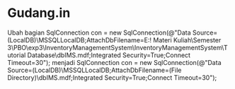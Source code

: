 # Gudang.in

Ubah bagian
SqlConnection con = new SqlConnection(@"Data Source=(LocalDB)\MSSQLLocalDB;AttachDbFilename=E:\! Materi Kuliah\Semester 3\PBO\exp3\InventoryManagementSystem\InventoryManagementSystem\Tutorial Database\dbIMS.mdf;Integrated Security=True;Connect Timeout=30");
menjadi 
SqlConnection con = new SqlConnection(@"Data Source=(LocalDB)\MSSQLLocalDB;AttachDbFilename=(File Directory)\dbIMS.mdf;Integrated Security=True;Connect Timeout=30");
